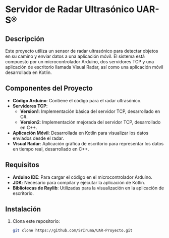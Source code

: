 # Servidor de Radar Ultrasónico UAR-S®

## Descripción
Este proyecto utiliza un sensor de radar ultrasónico para detectar objetos en su camino y enviar datos a una aplicación móvil. El sistema está compuesto por un microcontrolador Arduino, dos servidores TCP y una aplicación de escritorio llamada Visual Radar, así como una aplicación móvil desarrollada en Kotlin.

## Componentes del Proyecto
- **Código Arduino**: Contiene el código para el radar ultrasónico.
- **Servidores TCP**: 
  - **Version1**: Implementación básica del servidor TCP, desarrollado en C#.
  - **Version2**: Implementación mejorada del servidor TCP, desarrollado en C++.
- **Aplicación Móvil**: Desarrollada en Kotlin para visualizar los datos enviados desde el radar.
- **Visual Radar**: Aplicación gráfica de escritorio para representar los datos en tiempo real, desarrollado en C++.

## Requisitos
- **Arduino IDE**: Para cargar el código en el microcontrolador Arduino.
- **JDK**: Necesario para compilar y ejecutar la aplicación de Kotlin.
- **Bibliotecas de Raylib**: Utilizadas para la visualización en la aplicación de escritorio.

## Instalación
1. Clona este repositorio:
   ```bash
   git clone https://github.com/SrIruma/UAR-Proyecto.git
